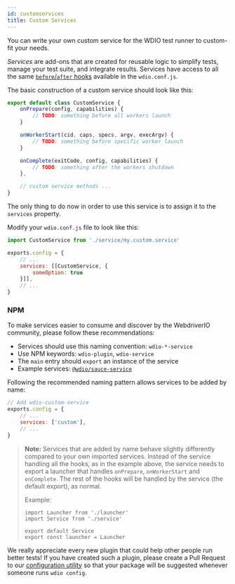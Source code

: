 ```yaml
---
id: customservices
title: Custom Services
---
```


You can write your own custom service for the WDIO test runner to custom-fit your needs.

<dfn>Services</dfn> are add-ons that are created for reusable logic to simplify tests, manage your test suite, and integrate results. Services have access to all the same [`before`/`after` hooks](ConfigurationFile.md) available in the `wdio.conf.js`.

The basic construction of a custom service should look like this:

```js
export default class CustomService {
    onPrepare(config, capabilities) {
        // TODO: something before all workers launch
    }

    onWorkerStart(cid, caps, specs, argv, execArgv) {
        // TODO: something before specific worker launch
    }

    onComplete(exitCode, config, capabilities) {
        // TODO: something after the workers shutdown
    },

    // custom service methods ...
}
```

The only thing to do now in order to use this service is to assign it to the `services` property.

Modify your `wdio.conf.js` file to look like this:

```js
import CustomService from './service/my.custom.service'

exports.config = {
    // ...
    services: [[CustomService, {
        someOption: true
    }]],
    // ...
}
```

### NPM

To make services easier to consume and discover by the WebdriverIO community, please follow these recommendations:

* Services should use this naming convention: `wdio-*-service`
* Use NPM keywords: `wdio-plugin`, `wdio-service`
* The `main` entry should `export` an instance of the service
* Example services: [`@wdio/sauce-service`](https://github.com/webdriverio/webdriverio/tree/master/packages/wdio-sauce-service)

Following the recommended naming pattern allows services to be added by name:

```js
// Add wdio-custom-service
exports.config = {
    // ...
    services: ['custom'],
    // ...
}
```

> **Note:** Services that are added by name behave slightly differently compared to your own imported services. Instead of the service handling all the hooks, as in the example above, the service needs to export a launcher that handles `onPrepare`, `onWorkerStart` and `onComplete`. The rest of the hooks will be handled by the service (the default export), as normal.
>
> Example:
>
> ```
> import Launcher from './launcher'
> import Service from './service'
>
> export default Service
> export const launcher = Launcher
> ```

We really appreciate every new plugin that could help other people run better tests! If you have created such a plugin, please create a Pull Request to our [configuration utility](https://github.com/webdriverio/webdriverio/blob/master/packages/wdio-cli/src/config.js#L20-L34) so that your package will be suggested whenever someone runs `wdio config`.
